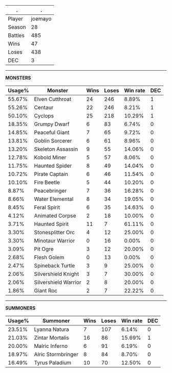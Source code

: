 .|.
|-|-
Player|joemayo
Season|28
Battles|485
Wins|47
Loses|438
DEC|3

---
**MONSTERS**

Usage%|Monster|Wins|Loses|Win rate|DEC|
-|-|-|-|-|-|
55.67%|Elven Cutthroat|24|246|8.89%|1|
55.26%|Centaur|22|246|8.21%|1|
50.10%|Cyclops|25|218|10.29%|1|
18.35%|Grumpy Dwarf|6|83|6.74%|0|
14.85%|Peaceful Giant|7|65|9.72%|0|
13.81%|Goblin Sorcerer|6|61|8.96%|0|
13.20%|Skeleton Assassin|9|55|14.06%|0|
12.78%|Kobold Miner|5|57|8.06%|0|
11.75%|Haunted Spider|8|49|14.04%|0|
10.72%|Pirate Captain|6|46|11.54%|0|
10.10%|Fire Beetle|5|44|10.20%|0|
8.87%|Peacebringer|7|36|16.28%|0|
8.66%|Water Elemental|8|34|19.05%|0|
8.45%|Feral Spirit|6|35|14.63%|0|
4.12%|Animated Corpse|2|18|10.00%|0|
3.71%|Haunted Spirit|11|7|61.11%|0|
3.30%|Stonesplitter Orc|4|12|25.00%|0|
3.30%|Minotaur Warrior|0|16|0.00%|0|
3.09%|Pit Ogre|3|12|20.00%|0|
2.68%|Flesh Golem|0|13|0.00%|0|
2.47%|Spineback Turtle|3|9|25.00%|0|
2.06%|Silvershield Knight|3|7|30.00%|0|
2.06%|Silvershield Warrior|2|8|20.00%|0|
1.86%|Giant Roc|2|7|22.22%|0|

---
**SUMMONERS**

Usage%|Summoner|Wins|Loses|Win rate|DEC|
-|-|-|-|-|-|
23.51%|Lyanna Natura|7|107|6.14%|0|
21.03%|Zintar Mortalis|16|86|15.69%|1|
20.00%|Malric Inferno|6|91|6.19%|0|
18.97%|Alric Stormbringer|8|84|8.70%|0|
16.49%|Tyrus Paladium|10|70|12.50%|0|
